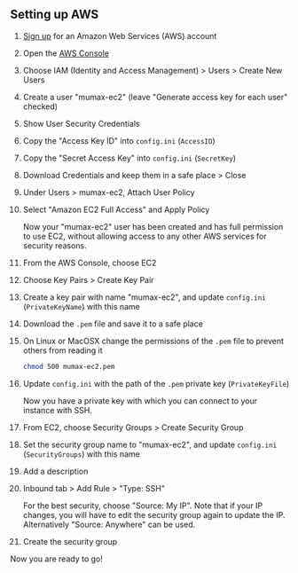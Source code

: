 ## Setting up AWS ##

1. [Sign up](https://aws.amazon.com/) for an Amazon Web Services (AWS) account
2. Open the [AWS Console](https://console.aws.amazon.com/console/)
3. Choose IAM (Identity and Access Management) > Users > Create New Users
4. Create a user "mumax-ec2" (leave "Generate access key for each user" checked)
5. Show User Security Credentials
6. Copy the "Access Key ID" into `config.ini` (`AccessID`)
7. Copy the "Secret Access Key" into `config.ini` (`SecretKey`)
8. Download Credentials and keep them in a safe place > Close
9. Under Users > mumax-ec2, Attach User Policy
10. Select "Amazon EC2 Full Access" and Apply Policy

    Now your "mumax-ec2" user has been created and has full permission to use EC2, without allowing access to any other AWS services for security reasons.

11. From the AWS Console, choose EC2
12. Choose Key Pairs > Create Key Pair
13. Create a key pair with name "mumax-ec2", and update `config.ini` (`PrivateKeyName`) with this name
14. Download the `.pem` file and save it to a safe place
15. On Linux or MacOSX change the permissions of the `.pem` file to prevent others from reading it

    ```bash
    chmod 500 mumax-ec2.pem
    ```

16. Update `config.ini` with the path of the `.pem` private key (`PrivateKeyFile`)

    Now you have a private key with which you can connect to your instance with SSH.

17. From EC2, choose Security Groups > Create Security Group
18. Set the security group name to "mumax-ec2", and update `config.ini` (`SecurityGroups`) with this name
19. Add a description
20. Inbound tab > Add Rule > "Type: SSH"

    For the best security, choose "Source: My IP". Note that if your IP changes, you will have to edit the security group again to update the IP. Alternatively "Source: Anywhere" can be used.

21. Create the security group

Now you are ready to go!